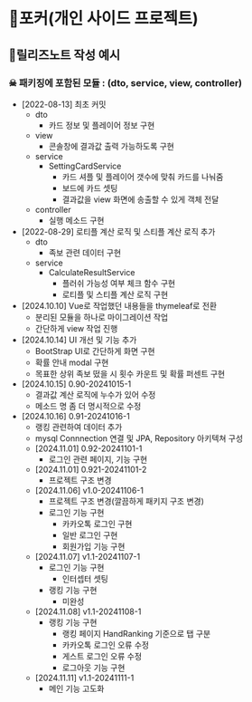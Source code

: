 # 🤡포커(개인 사이드 프로젝트)

## 📝릴리즈노트 작성 예시
### ☠ 패키징에 포함된 모듈 : (dto, service, view, controller)
- [2022-08-13] 최초 커밋
    - dto
        - 카드 정보 및 플레이어 정보 구현
    - view
        - 콘솔창에 결과값 출력 가능하도록 구현
    - service
        - SettingCardService
            - 카드 셔플 및 플레이어 갯수에 맞춰 카드를 나눠줌
            - 보드에 카드 셋팅
            - 결과값을 view 화면에 송출할 수 있게 객체 전달
    - controller
        - 실행 메소드 구현
- [2022-08-29] 로티플 계산 로직 및 스티플 계산 로직 추가
    - dto
        - 족보 관련 데이터 구현
    - service
        - CalculateResultService
            - 플러쉬 가능성 여부 체크 함수 구현
            - 로티플 및 스티플 계산 로직 구현
- [2024.10.10] Vue로 작업했던 내용들을 thymeleaf로 전환
    - 분리된 모듈을 하나로 마이그레이션 작업
    - 간단하게 view 작업 진행
- [2024.10.14] UI 개선 및 기능 추가
    - BootStrap UI로 간단하게 화면 구현
    - 확률 안내 modal 구현
    - 목표한 상위 족보 떴을 시 횟수 카운트 및 확률 퍼센트 구현
- [2024.10.15] 0.90-20241015-1
    - 결과값 계산 로직에 누수가 있어 수정
    - 메소드 명 좀 더 명시적으로 수정
- [2024.10.16] 0.91-20241016-1
    - 랭킹 관련하여 데이터 추가
    - mysql Connnection 연결 및 JPA, Repository 아키텍쳐 구성
  - [2024.11.01] 0.92-20241101-1
    - 로그인 관련 페이지, 기능 구현 
  - [2024.11.01] 0.921-20241101-2
      - 프로젝트 구조 변경 
  - [2024.11.06] v1.0-20241106-1
      - 프로젝트 구조 변경(깔끔하게 패키지 구조 변경)
      - 로그인 기능 구현
        - 카카오톡 로그인 구현
        - 일반 로그인 구현
        - 회원가입 기능 구현
  - [2024.11.07] v1.1-20241107-1
      - 로그인 기능 구현
        - 인터셉터 셋팅
      - 랭킹 기능 구현
        - 미완성
  - [2024.11.08] v1.1-20241108-1
    - 랭킹 기능 구현
      - 랭킹 페이지 HandRanking 기준으로 탭 구분
      - 카카오톡 로그인 오류 수정
      - 게스트 로그인 오류 수정
      - 로그아웃 기능 구현
  - [2024.11.11] v1.1-20241111-1
      - 메인 기능 고도화
